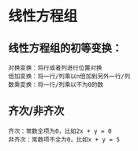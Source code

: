 # 线性方程组

## 线性方程组的初等变换：
    对换变换：将行或者列进行位置对换
    倍加变换：将一行/列乘以n倍加到另外一行/列
    数乘变换：将一行/列乘以不为0的数

## 齐次/非齐次
    齐次：常数全项为0，比如2x + y = 0
    非齐次：常数项不全为0，比如x + y = 5